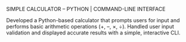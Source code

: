 SIMPLE CALCULATOR – PYTHON | COMMAND-LINE INTERFACE

Developed a Python-based calculator that prompts users for input and performs basic arithmetic operations (+, –, ×, ÷).  Handled user input validation and displayed accurate results with a simple, interactive CLI.
